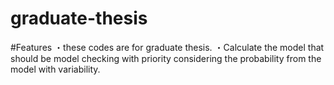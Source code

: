 # graduate-thesis

#Features
・these codes are for graduate thesis. 
・Calculate the model that should be model checking with priority considering the probability from the model with variability.
